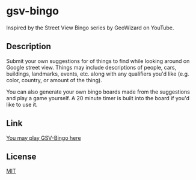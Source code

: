 # gsv-bingo

Inspired by the Street View Bingo series by GeoWizard on YouTube.

## Description

Submit your own suggestions for of things to find while looking around on Google street view. Things may include descriptions of people, cars, buildings, landmarks, events, etc. along with any qualifiers you'd like (e.g. color, country, or amount of the thing).

You can also generate your own bingo boards made from the suggestions and play a game yourself. A 20 minute timer is built into the board if you'd like to use it.

## Link

[You may play GSV-Bingo here](https://gsv-bingo.herokuapp.com)

## License
[MIT](https://choosealicense.com/licenses/mit/)
